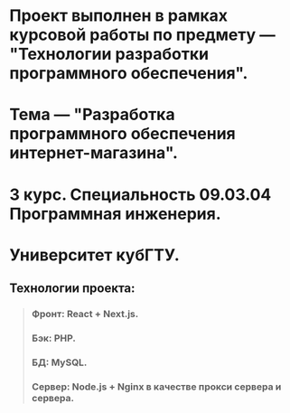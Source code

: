 # Проект выполнен в рамках курсовой работы по предмету — "Технологии разработки программного обеспечения".
# Тема — "Разработка программного обеспечения интернет-магазина".
# 3 курс. Специальность 09.03.04 Программная инженерия.
# Университет кубГТУ. 
  
## Технологии проекта:
  > ### Фронт: React + Next.js.
  > ### Бэк: PHP.
  > ### БД: MySQL.
  > ### Сервер: Node.js + Nginx в качестве прокси сервера и сервера.
